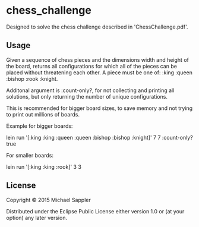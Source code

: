 # chess_challenge

Designed to solve the chess challenge described in 'ChessChallenge.pdf'.

## Usage

Given a sequence of chess pieces and the dimensions width and height
of the board, returns all configurations for which all of the pieces can be placed
without threatening each other.
A piece must be one of: :king :queen :bishop :rook :knight.

Additonal argument is :count-only?, for not collecting and printing all solutions, but only returning
the number of unique configurations.

This is recommended for bigger board sizes, to save memory and not trying to print out millions of boards.

Example for bigger boards:

lein run '[:king :king :queen :queen :bishop :bishop :knight]' 7 7 :count-only? true

For smaller boards:

lein run '[:king :king :rook]' 3 3

## License

Copyright © 2015 Michael Sappler

Distributed under the Eclipse Public License either version 1.0 or (at
your option) any later version.
